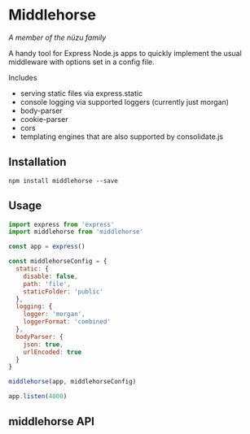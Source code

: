 # Middlehorse
*A member of the nüzu family*

A handy tool for Express Node.js apps to quickly implement the usual middleware with options set in a config file.

Includes
- serving static files via express.static
- console logging via supported loggers (currently just morgan)
- body-parser
- cookie-parser
- cors
- templating engines that are also supported by consolidate.js


## Installation

`npm install middlehorse --save`

## Usage

```javascript
import express from 'express'
import middlehorse from 'middlehorse'

const app = express()

const middlehorseConfig = {
  static: {
    disable: false,
    path: 'file',
    staticFolder: 'public'
  },
  logging: {
    logger: 'morgan',
    loggerFormat: 'combined'
  },
  bodyParser: {
    json: true,
    urlEncoded: true
  }
}

middlehorse(app, middlehorseConfig)

app.listen(4000)

```

## middlehorse API



